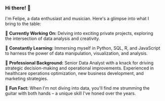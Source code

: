 ### Hi there! 👋

I'm Felipe, a data enthusiast and musician. Here's a glimpse into what I bring to the table:

🚀 **Currently Working On:** Delving into exciting private projects, exploring the intersection of data analysis and creativity.

🌱 **Constantly Learning:** Immersing myself in Python, SQL, R, and JavaScript to harness the power of data manipulation, visualization, and analysis.

💼 **Professional Background:** Senior Data Analyst with a knack for driving strategic decision-making and operational improvements. Experienced in healthcare operations optimization, new business development, and marketing strategies.

🎸 **Fun Fact:** When I'm not diving into data, you'll find me strumming the guitar with both hands – a unique skill I've honed over the years.



<!--
**felipegcruz/felipegcruz** is a ✨ _special_ ✨ repository because its `README.md` (this file) appears on your GitHub profile.

Here are some ideas to get you started:

- 🔭 I’m currently working on ...
- 🌱 I’m currently learning ...
- 👯 I’m looking to collaborate on ...
- 🤔 I’m looking for help with ...
- 💬 Ask me about ...
- 📫 How to reach me: ...
- 😄 Pronouns: ...
- ⚡ Fun fact: ...
-->
